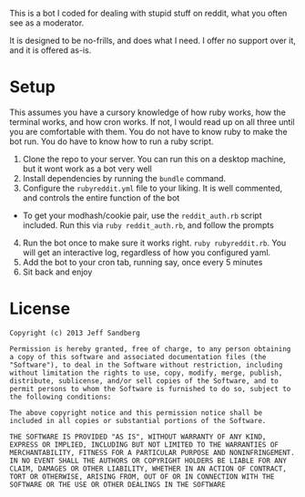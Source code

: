 This is a bot I coded for dealing with stupid stuff on reddit, what you often see as a moderator.

It is designed to be no-frills, and does what I need. I offer no support over it, and it is offered as-is.

# Setup
This assumes you have a cursory knowledge of how ruby works, how the terminal works, and how cron works. If not, I would read up on all three until you are comfortable with them. You do not have to know ruby to make the bot run. You do have to know how to run a ruby script.

1. Clone the repo to your server. You can run this on a desktop machine, but it wont work as a bot very well
2. Install dependencies by running the `bundle` command.
3. Configure the `rubyreddit.yml` file to your liking. It is well commented, and controls the entire function of the bot
  + To get your modhash/cookie pair, use the `reddit_auth.rb` script included. Run this via `ruby reddit_auth.rb`, and follow the prompts
4. Run the bot once to make sure it works right. `ruby rubyreddit.rb`. You will get an interactive log, regardless of how you configured yaml.
5. Add the bot to your cron tab, running say, once every 5 minutes
6. Sit back and enjoy

# License
```
Copyright (c) 2013 Jeff Sandberg

Permission is hereby granted, free of charge, to any person obtaining a copy of this software and associated documentation files (the "Software"), to deal in the Software without restriction, including without limitation the rights to use, copy, modify, merge, publish, distribute, sublicense, and/or sell copies of the Software, and to permit persons to whom the Software is furnished to do so, subject to the following conditions:

The above copyright notice and this permission notice shall be included in all copies or substantial portions of the Software.

THE SOFTWARE IS PROVIDED "AS IS", WITHOUT WARRANTY OF ANY KIND, EXPRESS OR IMPLIED, INCLUDING BUT NOT LIMITED TO THE WARRANTIES OF MERCHANTABILITY, FITNESS FOR A PARTICULAR PURPOSE AND NONINFRINGEMENT. IN NO EVENT SHALL THE AUTHORS OR COPYRIGHT HOLDERS BE LIABLE FOR ANY CLAIM, DAMAGES OR OTHER LIABILITY, WHETHER IN AN ACTION OF CONTRACT, TORT OR OTHERWISE, ARISING FROM, OUT OF OR IN CONNECTION WITH THE SOFTWARE OR THE USE OR OTHER DEALINGS IN THE SOFTWARE
```
